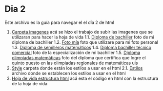 # Dia 2
Este archivo es la guía para navegar el el día 2 de html

1. [Carpeta imagenes](https://github.com/harleyyefreycabralesvargas/HTML_S1_CabralesHarley/tree/master/Dia%202/imagenes) acá se hizo el trabajo de subir las imagenes que se utilizaran para hacer la hoja de vida
1.1. [Diploma de bachiller](https://github.com/harleyyefreycabralesvargas/HTML_S1_CabralesHarley/blob/master/Dia%202/imagenes/diploma.jpeg)  foto de mi diploma de bachiller
1.2. [Foto mía](https://github.com/harleyyefreycabralesvargas/HTML_S1_CabralesHarley/blob/master/Dia%202/imagenes/foto_hoja_de_vida.jpeg) foto que utilizare para mi foto personal
1.3. [Diploma de semilleros matemáticos](https://github.com/harleyyefreycabralesvargas/HTML_S1_CabralesHarley/blob/master/Dia%202/imagenes/semilleros.jpeg) 
1.4. [Diploma bachiller técnico comercial](https://github.com/harleyyefreycabralesvargas/HTML_S1_CabralesHarley/blob/master/Dia%202/imagenes/tecnico.jpeg) foto de la especialización de mi bachiller
1.5. [Diploma olimpiadas matemáticas](https://github.com/harleyyefreycabralesvargas/HTML_S1_CabralesHarley/blob/master/Dia%202/imagenes/uis5.jpeg) foto del diploma que certifica que logre el quinto puesto en las olimpiadas regionales de matemáticas uis
2. [Style](https://github.com/harleyyefreycabralesvargas/HTML_S1_CabralesHarley/tree/master/Dia%202/style) carpeta donde están los estilos a usar en el html
2.1. [Estilos](https://github.com/harleyyefreycabralesvargas/HTML_S1_CabralesHarley/blob/master/Dia%202/style/styles.css) archivo donde se establecen los estilos a usar en el html
3. [Hoja de vida estructura html](https://github.com/harleyyefreycabralesvargas/HTML_S1_CabralesHarley/blob/master/Dia%202/index.html) acá esta el código en html con la estructura de la hoja de vida 
